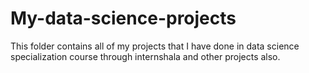 # My-data-science-projects
This folder contains all of my projects that I have done in data science specialization course through internshala and other projects also.
